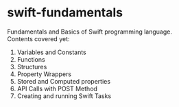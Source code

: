# swift-fundamentals
Fundamentals and Basics of Swift programming language.
<br>
Contents covered yet:
<br>
1. Variables and Constants
2. Functions
3. Structures
4. Property Wrappers
5. Stored and Computed properties
6. API Calls with POST Method
7. Creating and running Swift Tasks

